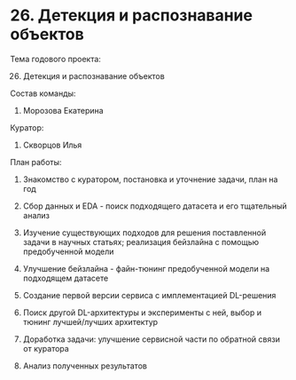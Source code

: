 # 26. Детекция и распознавание объектов
Тема годового проекта:

26. Детекция и распознавание объектов

Состав команды:
1. Морозова Екатерина

Куратор:
1. Скворцов Илья

План работы:
1. Знакомство с куратором, постановка и уточнение задачи, план на год

2. Сбор данных и EDA - поиск подходящего датасета и его тщательный анализ

3. Изучение существующих подходов для решения поставленной задачи в научных статьях; реализация бейзлайна с помощью предобученной модели

4. Улучшение бейзлайна - файн-тюнинг предобученной модели на подходящем датасете

5. Создание первой версии сервиса с имплементацией DL-решения

6. Поиск другой DL-архитектуры и эксперименты с ней, выбор и тюнинг лучшей/лучших архитектур

7. Доработка задачи: улучшение сервисной части по обратной связи от куратора

8.  Анализ полученных результатов
